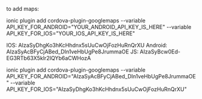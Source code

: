 to add maps:

ionic plugin add cordova-plugin-googlemaps --variable API_KEY_FOR_ANDROID="YOUR_ANDROID_API_KEY_IS_HERE" --variable API_KEY_FOR_IOS="YOUR_IOS_API_KEY_IS_HERE"

IOS: AIzaSyDhgKo3hKcHhdnx5sUuCwOjFozHuRnQrXU
Android: AIzaSyAcBFyCjABed_DIn1veHbUgPe8JrummaOE
JS: AIzaSyBcw0Ed-EG3RTb63X5klr2IQYb6aCWHozA

ionic plugin add cordova-plugin-googlemaps --variable API_KEY_FOR_ANDROID="AIzaSyAcBFyCjABed_DIn1veHbUgPe8JrummaOE" --variable API_KEY_FOR_IOS="AIzaSyDhgKo3hKcHhdnx5sUuCwOjFozHuRnQrXU"
